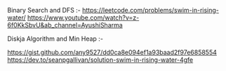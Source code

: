 Binary Search and DFS :-
https://leetcode.com/problems/swim-in-rising-water/
https://www.youtube.com/watch?v=z-6f0KkSbvU&ab_channel=AyushiSharma

Diskja Algorithm and Min Heap :- 

https://gist.github.com/any9527/dd0ca8e094ef1a93baad2f97e6858554 
https://dev.to/seanpgallivan/solution-swim-in-rising-water-4gfe 